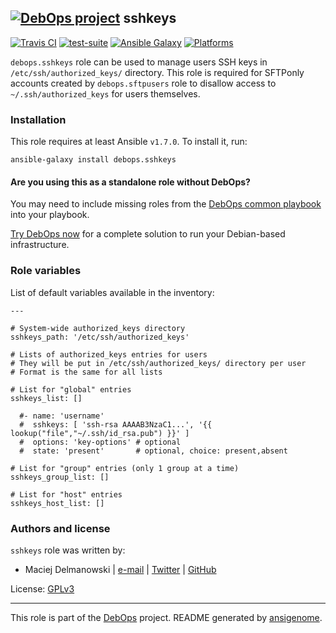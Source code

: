 
## [![DebOps project](http://debops.org/images/debops-small.png)](http://debops.org) sshkeys



[![Travis CI](http://img.shields.io/travis/debops/ansible-sshkeys.svg?style=flat)](http://travis-ci.org/debops/ansible-sshkeys) [![test-suite](http://img.shields.io/badge/test--suite-ansible--sshkeys-blue.svg?style=flat)](https://github.com/debops/test-suite/tree/master/ansible-sshkeys/)  [![Ansible Galaxy](http://img.shields.io/badge/galaxy-debops.sshkeys-660198.svg?style=flat)](https://galaxy.ansible.com/list#/roles/1603) [![Platforms](http://img.shields.io/badge/platforms-debian%20|%20ubuntu-lightgrey.svg?style=flat)](#)






`debops.sshkeys` role can be used to manage users SSH keys in
`/etc/ssh/authorized_keys/` directory. This role is required for SFTPonly
accounts created by `debops.sftpusers` role to disallow access to
`~/.ssh/authorized_keys` for users themselves.





### Installation

This role requires at least Ansible `v1.7.0`. To install it, run:

    ansible-galaxy install debops.sshkeys

#### Are you using this as a standalone role without DebOps?

You may need to include missing roles from the [DebOps common
playbook](https://github.com/debops/debops-playbooks/blob/master/playbooks/common.yml)
into your playbook.

[Try DebOps now](https://github.com/debops/debops) for a complete solution to run your Debian-based infrastructure.








### Role variables

List of default variables available in the inventory:

    ---
    
    # System-wide authorized_keys directory
    sshkeys_path: '/etc/ssh/authorized_keys'
    
    # Lists of authorized_keys entries for users
    # They will be put in /etc/ssh/authorized_keys/ directory per user
    # Format is the same for all lists
    
    # List for "global" entries
    sshkeys_list: []
    
      #- name: 'username'
      #  sshkeys: [ 'ssh-rsa AAAAB3NzaC1...', '{{ lookup("file","~/.ssh/id_rsa.pub") }}' ]
      #  options: 'key-options'	# optional
      #  state: 'present'		# optional, choice: present,absent
    
    # List for "group" entries (only 1 group at a time)
    sshkeys_group_list: []
    
    # List for "host" entries
    sshkeys_host_list: []









### Authors and license

`sshkeys` role was written by:

- Maciej Delmanowski | [e-mail](mailto:drybjed@gmail.com) | [Twitter](https://twitter.com/drybjed) | [GitHub](https://github.com/drybjed)

License: [GPLv3](https://tldrlegal.com/license/gnu-general-public-license-v3-%28gpl-3%29)



***

This role is part of the [DebOps](http://debops.org/) project. README generated by [ansigenome](https://github.com/nickjj/ansigenome/).
